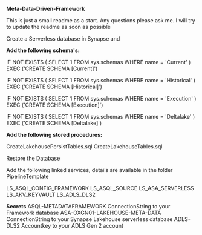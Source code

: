 **Meta-Data-Driven-Framework**


This is just a small readme as a start. Any questions please ask me. I will try to update the readme as soon as possible

Create a Serverless database in Synapse and 

**Add the following schema's:**

IF NOT EXISTS ( SELECT 1 FROM sys.schemas WHERE name = 'Current' ) EXEC ('CREATE SCHEMA [Current]')

IF NOT EXISTS ( SELECT 1 FROM sys.schemas WHERE name = 'Historical' ) EXEC ('CREATE SCHEMA [Historical]')

IF NOT EXISTS ( SELECT 1 FROM sys.schemas WHERE name = 'Execution' ) EXEC ('CREATE SCHEMA [Execution]')

IF NOT EXISTS ( SELECT 1 FROM sys.schemas WHERE name = 'Deltalake' ) EXEC ('CREATE SCHEMA [Deltalake]')


**Add the following stored procedures:**

CreateLakehousePersistTables.sql
CreateLakehouseTables.sql

Restore the Database


Add the following linked services, details are available in the folder PipelineTemplate

LS_ASQL_CONFIG_FRAMEWORK
LS_ASQL_SOURCE
LS_ASA_SERVERLESS
LS_AKV_KEYVAULT
LS_ADLS_DLS2

**Secrets**
ASQL-METADATAFRAMEWORK  ConnectionString to your Framework database
ASA-OXGN01-LAKEHOUSE-META-DATA  ConnectionString to your Synapse Lakehouse serverless database
ADLS-DLS2  Accountkey to your ADLS Gen 2 account